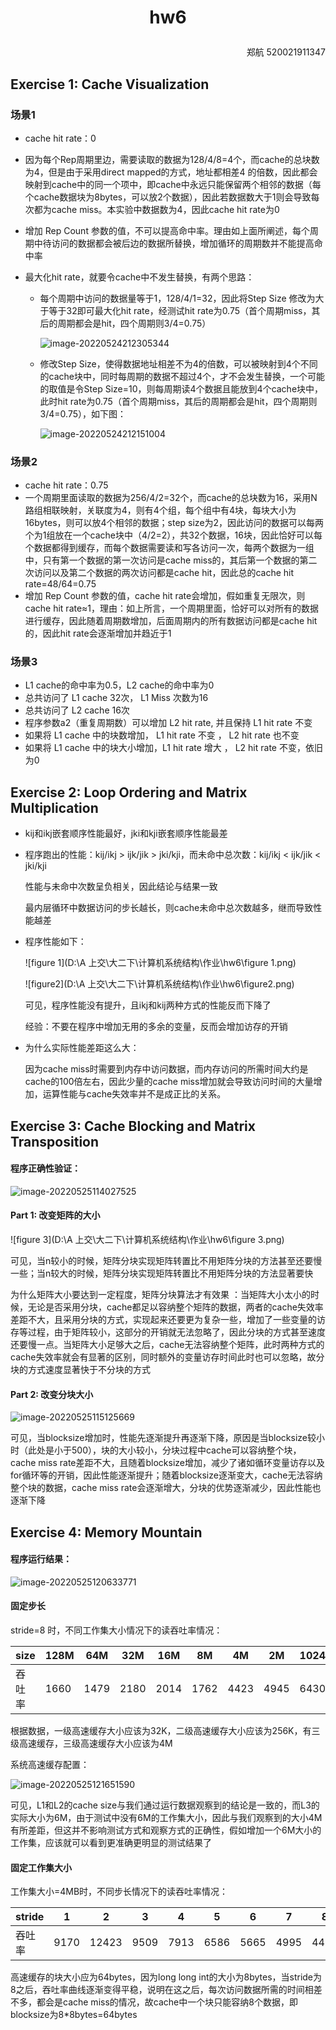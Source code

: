 # <p align="center">hw6</p>

<p align="right">郑航 520021911347</p>

## Exercise 1: Cache Visualization  

### 场景1

+ cache hit rate：0

+ 因为每个Rep周期里边，需要读取的数据为128/4/8=4个，而cache的总块数为4，但是由于采用direct mapped的方式，地址都相差4 的倍数，因此都会映射到cache中的同一个项中，即cache中永远只能保留两个相邻的数据（每个cache数据块为8bytes，可以放2个数据），因此若数据数大于1则会导致每次都为cache miss。本实验中数据数为4，因此cache hit rate为0

+ 增加 Rep Count 参数的值，不可以提高命中率。理由如上面所阐述，每个周期中待访问的数据都会被后边的数据所替换，增加循环的周期数并不能提高命中率

+ 最大化hit rate，就要令cache中不发生替换，有两个思路：

  + 每个周期中访问的数据量等于1，128/4/1=32，因此将Step Size 修改为大于等于32即可最大化hit rate，经测试hit rate为0.75（首个周期miss，其后的周期都会是hit，四个周期则3/4=0.75）

    ![image-20220524212305344](C:\Users\15989845233\AppData\Roaming\Typora\typora-user-images\image-20220524212305344.png)

  + 修改Step Size，使得数据地址相差不为4的倍数，可以被映射到4个不同的cache块中，同时每周期的数据不超过4个，才不会发生替换，一个可能的取值是令Step Size=10，则每周期读4个数据且能放到4个cache块中，此时hit rate为0.75（首个周期miss，其后的周期都会是hit，四个周期则3/4=0.75），如下图：

    ![image-20220524212151004](C:\Users\15989845233\AppData\Roaming\Typora\typora-user-images\image-20220524212151004.png)

### 场景2

+ cache hit rate：0.75
+ 一个周期里面读取的数据为256/4/2=32个，而cache的总块数为16，采用N路组相联映射，关联度为4，则有4个组，每个组中有4块，每块大小为16bytes，则可以放4个相邻的数据；step size为2，因此访问的数据可以每两个为1组放在一个cache块中（4/2=2），共32个数据，16块，因此恰好可以每个数据都得到缓存，而每个数据需要读和写各访问一次，每两个数据为一组中，只有第一个数据的第一次访问是cache miss的，其后第一个数据的第二次访问以及第二个数据的两次访问都是cache hit，因此总的cache hit rate=48/64=0.75
+ 增加 Rep Count 参数的值，cache hit rate会增加，假如重复无限次，则cache hit rate≈1，理由：如上所言，一个周期里面，恰好可以对所有的数据进行缓存，因此随着周期数增加，后面周期内的所有数据访问都是cache hit的，因此hit rate会逐渐增加并趋近于1

### 场景3

+ L1 cache的命中率为0.5，L2 cache的命中率为0
+ 总共访问了 L1 cache 32次， L1 Miss 次数为16
+ 总共访问了 L2 cache 16次
+ 程序参数a2（重复周期数）可以增加 L2 hit rate, 并且保持 L1 hit rate 不变
+ 如果将 L1 cache 中的块数增加， L1 hit rate  不变 ， L2 hit rate  也不变
+ 如果将 L1 cache 中的块大小增加，L1 hit rate  增大 ， L2 hit rate  不变，依旧为0



## Exercise 2: Loop Ordering and Matrix Multiplication  

+ kij和ikj嵌套顺序性能最好，jki和kji嵌套顺序性能最差

+ 程序跑出的性能：kij/ikj > ijk/jik > jki/kji，而未命中总次数：kij/ikj < ijk/jik < jki/kji

  性能与未命中次数呈负相关，因此结论与结果一致

  最内层循环中数据访问的步长越长，则cache未命中总次数越多，继而导致性能越差

+ 程序性能如下：

  ![figure 1](D:\A 上交\大二下\计算机系统结构\作业\hw6\figure 1.png)

  ![figure2](D:\A 上交\大二下\计算机系统结构\作业\hw6\figure2.png)

  可见，程序性能没有提升，且ikj和kij两种方式的性能反而下降了

  经验：不要在程序中增加无用的多余的变量，反而会增加访存的开销

+ 为什么实际性能差距这么大：

  因为cache miss时需要到内存中访问数据，而内存访问的所需时间大约是cache的100倍左右，因此少量的cache miss增加就会导致访问时间的大量增加，运算性能与cache失效率并不是成正比的关系。



## Exercise 3: Cache Blocking and Matrix Transposition  

#### 程序正确性验证：

![image-20220525114027525](C:\Users\15989845233\AppData\Roaming\Typora\typora-user-images\image-20220525114027525.png)

#### Part 1: 改变矩阵的大小  

![figure 3](D:\A 上交\大二下\计算机系统结构\作业\hw6\figure 3.png)

可见，当n较小的时候，矩阵分块实现矩阵转置比不用矩阵分块的方法甚至还要慢一些；当n较大的时候，矩阵分块实现矩阵转置比不用矩阵分块的方法显著要快

为什么矩阵大小要达到一定程度，矩阵分块算法才有效果  ：当矩阵大小太小的时候，无论是否采用分块，cache都足以容纳整个矩阵的数据，两者的cache失效率差距不大，且采用分块的方式，实现起来还要更为复杂一些，增加了一些变量的访存等过程，由于矩阵较小，这部分的开销就无法忽略了，因此分块的方式甚至速度还要慢一点。当矩阵大小足够大之后，cache无法容纳整个矩阵，此时两种方式的cache失效率就会有显著的区别，同时额外的变量访存时间此时也可以忽略，故分块的方式速度显著快于不分块的方式

#### Part 2: 改变分块大小

![image-20220525115125669](C:\Users\15989845233\AppData\Roaming\Typora\typora-user-images\image-20220525115125669.png)

可见，当blocksize增加时，性能先逐渐提升再逐渐下降，原因是当blocksize较小时（此处是小于500），块的大小较小，分块过程中cache可以容纳整个块，cache miss rate差距不大，且随着blocksize增加，减少了诸如循环变量访存以及for循环等的开销，因此性能逐渐提升；随着blocksize逐渐变大，cache无法容纳整个块的数据，cache miss rate会逐渐增大，分块的优势逐渐减少，因此性能也逐渐下降



## Exercise 4: Memory Mountain  

#### 程序运行结果：

![image-20220525120633771](C:\Users\15989845233\AppData\Roaming\Typora\typora-user-images\image-20220525120633771.png)

#### 固定步长  

stride=8 时，不同工作集大小情况下的读吞吐率情况：

| size   | 128M | 64M  | 32M  | 16M  | 8M   | 4M   | 2M   | 1024K | 512K | 256K  | 128K  | 64K   | 32K   | 16K   |
| ------ | ---- | ---- | ---- | ---- | ---- | ---- | ---- | ----- | ---- | ----- | ----- | ----- | ----- | ----- |
| 吞吐率 | 1660 | 1479 | 2180 | 2014 | 1762 | 4423 | 4945 | 6430  | 7407 | 11246 | 13506 | 14275 | 23508 | 22296 |

根据数据，一级高速缓存大小应该为32K，二级高速缓存大小应该为256K，有三级高速缓存，三级高速缓存大小应该为4M

系统高速缓存配置：

![image-20220525121651590](C:\Users\15989845233\AppData\Roaming\Typora\typora-user-images\image-20220525121651590.png)

可见，L1和L2的cache size与我们通过运行数据观察到的结论是一致的，而L3的实际大小为6M，由于测试中没有6M的工作集大小，因此与我们观察到的大小4M有所差距，但这并不影响测试方式和观察方式的正确性，假如增加一个6M大小的工作集，应该就可以看到更准确更明显的测试结果了

#### 固定工作集大小

工作集大小=4MB时，不同步长情况下的读吞吐率情况：

| stride | 1    | 2     | 3    | 4    | 5    | 6    | 7    | 8    | 9    | 10   | 11   | 12   | 13   | 14   | 15   |
| ------ | ---- | ----- | ---- | ---- | ---- | ---- | ---- | ---- | ---- | ---- | ---- | ---- | ---- | ---- | ---- |
| 吞吐率 | 9170 | 12423 | 9509 | 7913 | 6586 | 5665 | 4995 | 4423 | 4257 | 4060 | 3860 | 3677 | 3538 | 3488 | 3405 |

高速缓存的块大小应为64bytes，因为long long int的大小为8bytes，当stride为8之后，吞吐率曲线逐渐变得平稳，说明在这之后，每次访问数据所需的时间相差不多，都会是cache miss的情况，故cache中一个块只能容纳8个数据，即blocksize为8*8bytes=64bytes


